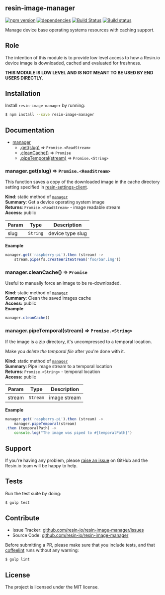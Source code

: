 resin-image-manager
-------------------

[![npm version](https://badge.fury.io/js/resin-image-manager.svg)](http://badge.fury.io/js/resin-image-manager)
[![dependencies](https://david-dm.org/resin-io/resin-image-manager.png)](https://david-dm.org/resin-io/resin-image-manager.png)
[![Build Status](https://travis-ci.org/resin-io/resin-image-manager.svg?branch=master)](https://travis-ci.org/resin-io/resin-image-manager)
[![Build status](https://ci.appveyor.com/api/projects/status/2nxg1uydksvey0g8?svg=true)](https://ci.appveyor.com/project/jviotti/resin-image-manager)

Manage device base operating systems resources with caching support.

Role
----

The intention of this module is to provide low level access to how a Resin.io device image is downloaded, cached and evaluated for freshness.

**THIS MODULE IS LOW LEVEL AND IS NOT MEANT TO BE USED BY END USERS DIRECTLY**.

Installation
------------

Install `resin-image-manager` by running:

```sh
$ npm install --save resin-image-manager
```

Documentation
-------------


* [manager](#module_manager)
  * [.get(slug)](#module_manager.get) ⇒ <code>Promise.&lt;ReadStream&gt;</code>
  * [.cleanCache()](#module_manager.cleanCache) ⇒ <code>Promise</code>
  * [.pipeTemporal(stream)](#module_manager.pipeTemporal) ⇒ <code>Promise.&lt;String&gt;</code>

<a name="module_manager.get"></a>
### manager.get(slug) ⇒ <code>Promise.&lt;ReadStream&gt;</code>
This function saves a copy of the downloaded image in the cache directory setting specified in [resin-settings-client](https://github.com/resin-io/resin-settings-client).

**Kind**: static method of <code>[manager](#module_manager)</code>  
**Summary**: Get a device operating system image  
**Returns**: <code>Promise.&lt;ReadStream&gt;</code> - image readable stream  
**Access:** public  

| Param | Type | Description |
| --- | --- | --- |
| slug | <code>String</code> | device type slug |

**Example**  
```js
manager.get('raspberry-pi').then (stream) ->
	stream.pipe(fs.createWriteStream('foo/bar.img'))
```
<a name="module_manager.cleanCache"></a>
### manager.cleanCache() ⇒ <code>Promise</code>
Useful to manually force an image to be re-downloaded.

**Kind**: static method of <code>[manager](#module_manager)</code>  
**Summary**: Clean the saved images cache  
**Access:** public  
**Example**  
```js
manager.cleanCache()
```
<a name="module_manager.pipeTemporal"></a>
### manager.pipeTemporal(stream) ⇒ <code>Promise.&lt;String&gt;</code>
If the image is a zip directory, it's uncompressed to a temporal location.

Make you *delete the temporal file* after you're done with it.

**Kind**: static method of <code>[manager](#module_manager)</code>  
**Summary**: Pipe image stream to a temporal location  
**Returns**: <code>Promise.&lt;String&gt;</code> - temporal location  
**Access:** public  

| Param | Type | Description |
| --- | --- | --- |
| stream | <code>Stream</code> | image stream |

**Example**  
```js
manager.get('raspberry-pi').then (stream) ->
	manager.pipeTemporal(stream)
.then (temporalPath) ->
	console.log("The image was piped to #{temporalPath}")
```

Support
-------

If you're having any problem, please [raise an issue](https://github.com/resin-io/resin-image-manager/issues/new) on GitHub and the Resin.io team will be happy to help.

Tests
-----

Run the test suite by doing:

```sh
$ gulp test
```

Contribute
----------

- Issue Tracker: [github.com/resin-io/resin-image-manager/issues](https://github.com/resin-io/resin-image-manager/issues)
- Source Code: [github.com/resin-io/resin-image-manager](https://github.com/resin-io/resin-image-manager)

Before submitting a PR, please make sure that you include tests, and that [coffeelint](http://www.coffeelint.org/) runs without any warning:

```sh
$ gulp lint
```

License
-------

The project is licensed under the MIT license.
